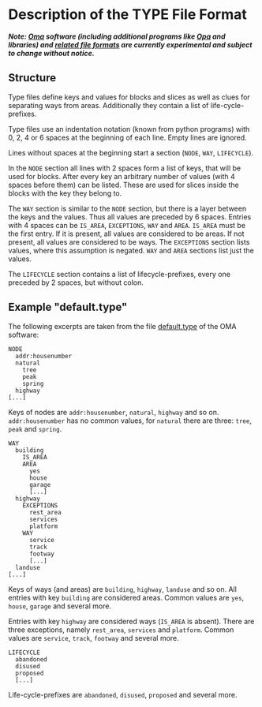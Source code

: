 # Description of the TYPE File Format

***Note: [Oma](https://github.com/kumakyoo42/Oma) software (including
additional programs like [Opa](https://github.com/kumakyoo42/Opa) and
libraries) and [related file
formats](https://github.com/kumakyoo42/oma-file-formats) are currently
experimental and subject to change without notice.***

## Structure

Type files define keys and values for blocks and slices as well as
clues for separating ways from areas. Additionally they contain
a list of life-cycle-prefixes.

Type files use an indentation notation (known from python programs)
with 0, 2, 4 or 6 spaces at the beginning of each line. Empty lines
are ignored.

Lines without spaces at the beginning start a section (`NODE`, `WAY`,
`LIFECYCLE`).

In the `NODE` section all lines with 2 spaces form a list of keys, that
will be used for blocks. After every key an arbitrary number of values
(with 4 spaces before them) can be listed. These are used for slices
inside the blocks with the key they belong to.

The `WAY` section is similar to the `NODE` section, but there is a layer
between the keys and the values. Thus all values are preceded by 6
spaces. Entries with 4 spaces can be `IS_AREA`, `EXCEPTIONS`, `WAY` and
`AREA`. `IS_AREA` must be the first entry. If it is present, all values
are considered to be areas. If not present, all values are considered
to be ways. The `EXCEPTIONS` section lists values, where this assumption
is negated. `WAY` and `AREA` sections list just the values.

The `LIFECYCLE` section contains a list of lifecycle-prefixes, every one
preceded by 2 spaces, but without colon.

## Example "default.type"

The following excerpts are taken from the file
[default.type](https://github.com/kumakyoo42/Oma/blob/main/default.type)
of the OMA software:

    NODE
      addr:housenumber
      natural
        tree
        peak
        spring
      highway
    [...]

Keys of nodes are `addr:housenumber`, `natural`, `highway` and so on.
`addr:housenumber` has no common values, for `natural` there are
three: `tree`, `peak` and `spring`.

    WAY
      building
        IS_AREA
        AREA
          yes
          house
          garage
          [...]
      highway
        EXCEPTIONS
          rest_area
          services
          platform
        WAY
          service
          track
          footway
          [...]
      landuse
    [...]

Keys of ways (and areas) are `building`, `highway`, `landuse` and so
on. All entries with key `building` are considered areas. Common values are
`yes`, `house`, `garage` and several more.

Entries with key `highway` are considered ways (`IS_AREA` is absent).
There are three exceptions, namely `rest_area`, `services` and
`platform`. Common values are `service`, `track`, `footway` and
several more.

    LIFECYCLE
      abandoned
      disused
      proposed
      [...]

Life-cycle-prefixes are `abandoned`, `disused`, `proposed` and several
more.
